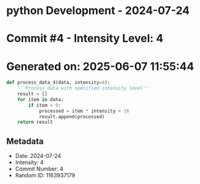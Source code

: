 ﻿# python Development - 2024-07-24
# Commit #4 - Intensity Level: 4
# Generated on: 2025-06-07 11:55:44
```python
def process_data_4(data, intensity=4):
    '''Process data with specified intensity level'''
    result = []
    for item in data:
        if item > 0:
            processed = item * intensity + 16
            result.append(processed)
    return result
```
## Metadata
- Date: 2024-07-24
- Intensity: 4
- Commit Number: 4
- Random ID: 1163937179
